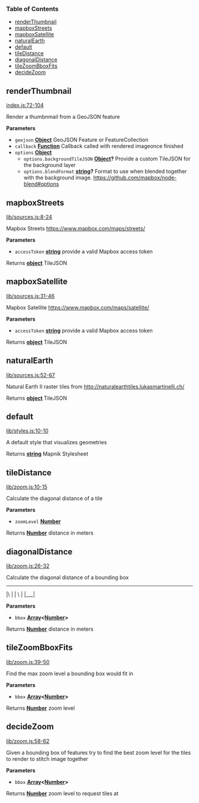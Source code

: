<!-- Generated by documentation.js. Update this documentation by updating the source code. -->

### Table of Contents

-   [renderThumbnail](#renderthumbnail)
-   [mapboxStreets](#mapboxstreets)
-   [mapboxSatellite](#mapboxsatellite)
-   [naturalEarth](#naturalearth)
-   [default](#default)
-   [tileDistance](#tiledistance)
-   [diagonalDistance](#diagonaldistance)
-   [tileZoomBboxFits](#tilezoombboxfits)
-   [decideZoom](#decidezoom)

## renderThumbnail

[index.js:72-104](https://github.com/mapbox/geojson-thumbnail/blob/834be06462b0b0c3c713f1c3f96a8662840c5fd5/index.js#L72-L104 "Source code on GitHub")

Render a thumbnmail from a GeoJSON feature

**Parameters**

-   `geojson` **[Object](https://developer.mozilla.org/docs/Web/JavaScript/Reference/Global_Objects/Object)** GeoJSON Feature or FeatureCollection
-   `callback` **[Function](https://developer.mozilla.org/docs/Web/JavaScript/Reference/Statements/function)** Callback called with rendered imageonce finished
-   `options` **[Object](https://developer.mozilla.org/docs/Web/JavaScript/Reference/Global_Objects/Object)** 
    -   `options.backgroundTileJSON` **[Object](https://developer.mozilla.org/docs/Web/JavaScript/Reference/Global_Objects/Object)?** Provide a custom TileJSON for the background layer
    -   `options.blendFormat` **[string](https://developer.mozilla.org/docs/Web/JavaScript/Reference/Global_Objects/String)?** Format to use when blended together with the background image. <https://github.com/mapbox/node-blend#options>

## mapboxStreets

[lib/sources.js:8-24](https://github.com/mapbox/geojson-thumbnail/blob/834be06462b0b0c3c713f1c3f96a8662840c5fd5/lib/sources.js#L8-L24 "Source code on GitHub")

Mapbox Streets <https://www.mapbox.com/maps/streets/>

**Parameters**

-   `accessToken` **[string](https://developer.mozilla.org/docs/Web/JavaScript/Reference/Global_Objects/String)** provide a valid Mapbox access token

Returns **[object](https://developer.mozilla.org/docs/Web/JavaScript/Reference/Global_Objects/Object)** TileJSON

## mapboxSatellite

[lib/sources.js:31-46](https://github.com/mapbox/geojson-thumbnail/blob/834be06462b0b0c3c713f1c3f96a8662840c5fd5/lib/sources.js#L31-L46 "Source code on GitHub")

Mapbox Satellite <https://www.mapbox.com/maps/satellite/>

**Parameters**

-   `accessToken` **[string](https://developer.mozilla.org/docs/Web/JavaScript/Reference/Global_Objects/String)** provide a valid Mapbox access token

Returns **[object](https://developer.mozilla.org/docs/Web/JavaScript/Reference/Global_Objects/Object)** TileJSON

## naturalEarth

[lib/sources.js:52-67](https://github.com/mapbox/geojson-thumbnail/blob/834be06462b0b0c3c713f1c3f96a8662840c5fd5/lib/sources.js#L52-L67 "Source code on GitHub")

Natural Earth II raster tiles from <http://naturalearthtiles.lukasmartinelli.ch/>

Returns **[object](https://developer.mozilla.org/docs/Web/JavaScript/Reference/Global_Objects/Object)** TileJSON

## default

[lib/styles.js:10-10](https://github.com/mapbox/geojson-thumbnail/blob/834be06462b0b0c3c713f1c3f96a8662840c5fd5/lib/styles.js#L10-L10 "Source code on GitHub")

A default style that visualizes geometries

Returns **[string](https://developer.mozilla.org/docs/Web/JavaScript/Reference/Global_Objects/String)** Mapnik Stylesheet

## tileDistance

[lib/zoom.js:10-15](https://github.com/mapbox/geojson-thumbnail/blob/834be06462b0b0c3c713f1c3f96a8662840c5fd5/lib/zoom.js#L10-L15 "Source code on GitHub")

Calculate the diagonal distance of a tile

**Parameters**

-   `zoomLevel` **[Number](https://developer.mozilla.org/docs/Web/JavaScript/Reference/Global_Objects/Number)** 

Returns **[Number](https://developer.mozilla.org/docs/Web/JavaScript/Reference/Global_Objects/Number)** distance in meters

## diagonalDistance

[lib/zoom.js:26-32](https://github.com/mapbox/geojson-thumbnail/blob/834be06462b0b0c3c713f1c3f96a8662840c5fd5/lib/zoom.js#L26-L32 "Source code on GitHub")

Calculate the diagonal distance of a bounding box

* * *

 |\\   |
 | \\  |
 |\_\_\_\|

**Parameters**

-   `bbox` **[Array](https://developer.mozilla.org/docs/Web/JavaScript/Reference/Global_Objects/Array)&lt;[Number](https://developer.mozilla.org/docs/Web/JavaScript/Reference/Global_Objects/Number)>** 

Returns **[Number](https://developer.mozilla.org/docs/Web/JavaScript/Reference/Global_Objects/Number)** distance in meters

## tileZoomBboxFits

[lib/zoom.js:39-50](https://github.com/mapbox/geojson-thumbnail/blob/834be06462b0b0c3c713f1c3f96a8662840c5fd5/lib/zoom.js#L39-L50 "Source code on GitHub")

Find the max zoom level a bounding box would fit in

**Parameters**

-   `bbox` **[Array](https://developer.mozilla.org/docs/Web/JavaScript/Reference/Global_Objects/Array)&lt;[Number](https://developer.mozilla.org/docs/Web/JavaScript/Reference/Global_Objects/Number)>** 

Returns **[Number](https://developer.mozilla.org/docs/Web/JavaScript/Reference/Global_Objects/Number)** zoom level

## decideZoom

[lib/zoom.js:58-62](https://github.com/mapbox/geojson-thumbnail/blob/834be06462b0b0c3c713f1c3f96a8662840c5fd5/lib/zoom.js#L58-L62 "Source code on GitHub")

Given a bounding box of features try to find the best zoom level
for the tiles to render to stitch image together

**Parameters**

-   `bbox` **[Array](https://developer.mozilla.org/docs/Web/JavaScript/Reference/Global_Objects/Array)&lt;[Number](https://developer.mozilla.org/docs/Web/JavaScript/Reference/Global_Objects/Number)>** 

Returns **[Number](https://developer.mozilla.org/docs/Web/JavaScript/Reference/Global_Objects/Number)** zoom level to request tiles at
